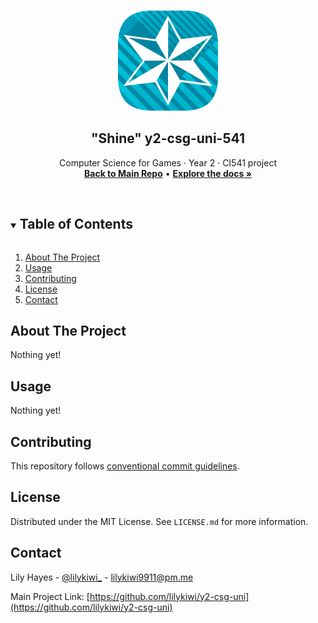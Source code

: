 <!-- PROJECT LOGO -->
<br />
<p align="center">
  <a href="https://github.com/lilykiwi/y2-csg-uni">
    <img src=".github/uni.png" alt="Logo" width="160" height="160">
  </a>

  <h2 align="center">"Shine" y2-csg-uni-541</h2>

  <p align="center">
    Computer Science for Games · Year 2 · CI541 project
    <br />
    <a href="https://lilykiwi.github.io/y2-csg-uni"><strong>Back to Main Repo</strong></a> • <a href="https://lilykiwi.github.io/y2-csg-uni-541"><strong>Explore the docs »</strong></a>
  </p>
</p>
<br />

<!-- TABLE OF CONTENTS -->
<details open="open">
  <summary><h2 style="display: inline-block">Table of Contents</h2></summary>
  <ol>
    <li><a href="#about-the-project">About The Project</a></li>
    <li><a href="#usage">Usage</a></li>
    <li><a href="#contributing">Contributing</a></li>
    <li><a href="#license">License</a></li>
    <li><a href="#contact">Contact</a></li>
  </ol>
</details>

<!-- ABOUT THE PROJECT -->

## About The Project

<!-- [![Product Name Screen Shot][product-screenshot]](https://example.com) -->

<!-- USAGE EXAMPLES -->

Nothing yet!

## Usage

Nothing yet!

<!-- CONTRIBUTING -->

## Contributing

This repository follows [conventional commit guidelines](https://www.conventionalcommits.org/en/v1.0.0/).

## License

Distributed under the MIT License. See `LICENSE.md` for more information.

<!-- CONTACT -->

## Contact

Lily Hayes - [@lilykiwi\_](https://twitter.com/lilykiwi_) - lilykiwi9911@pm.me

Main Project Link: [https://github.com/lilykiwi/y2-csg-uni](https://github.com/lilykiwi/y2-csg-uni)

